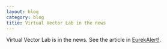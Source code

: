 ```yaml
---
layout: blog
category: blog
titie: Virtual Vector Lab in the news
---
```


Virtual Vector Lab is in the news.  See the article in
[EurekAlert!](http://www.eurekalert.org/pub_releases/2014-09/uok-pat092414.php).
